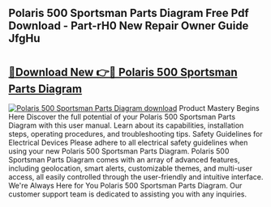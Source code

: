 ## Polaris 500 Sportsman Parts Diagram Free Pdf Download - Part-rH0 New Repair Owner Guide JfgHu

# <h2><a href="http://dfpvi0l.blite.top/?on=Polaris+500+Sportsman+Parts+Diagram">🔗Download New 👉🔴 Polaris 500 Sportsman Parts Diagram</a></h2>

[![Polaris 500 Sportsman Parts Diagram download](https://i.imgur.com/lujVjoI.png)](http://dfpvi0l.blite.top/?on=Polaris+500+Sportsman+Parts+Diagram)
Product Mastery Begins Here Discover the full potential of your Polaris 500 Sportsman Parts Diagram with this user manual. Learn about its capabilities, installation steps, operating procedures, and troubleshooting tips. Safety Guidelines for Electrical Devices Please adhere to all electrical safety guidelines when using your new Polaris 500 Sportsman Parts Diagram. Polaris 500 Sportsman Parts Diagram comes with an array of advanced features, including geolocation, smart alerts, customizable themes, and multi-user access, all easily controlled through the user-friendly and intuitive interface. We're Always Here for You Polaris 500 Sportsman Parts Diagram. Our customer support team is dedicated to assisting you with any inquiries.
